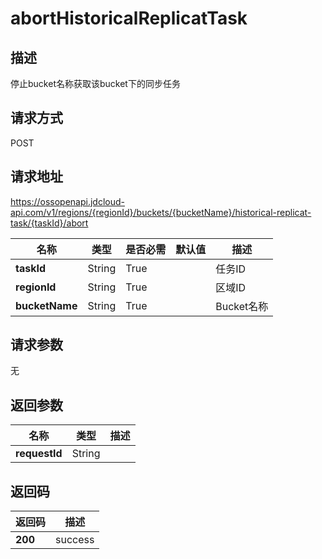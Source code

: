 # abortHistoricalReplicatTask


## 描述
停止bucket名称获取该bucket下的同步任务

## 请求方式
POST

## 请求地址
https://ossopenapi.jdcloud-api.com/v1/regions/{regionId}/buckets/{bucketName}/historical-replicat-task/{taskId}/abort

|名称|类型|是否必需|默认值|描述|
|---|---|---|---|---|
|**taskId**|String|True| |任务ID|
|**regionId**|String|True| |区域ID|
|**bucketName**|String|True| |Bucket名称|

## 请求参数
无


## 返回参数
|名称|类型|描述|
|---|---|---|
|**requestId**|String| |


## 返回码
|返回码|描述|
|---|---|
|**200**|success|
